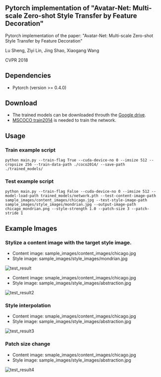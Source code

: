 Pytorch implementation of "Avatar-Net: Multi-scale Zero-shot Style Transfer by Feature Decoration"
---

Pytorch implementation of the paper:
"Avatar-Net: Multi-scale Zero-shot Style Transfer by Feature Decoration"

Lu Sheng, Ziyi Lin, Jing Shao, Xiaogang Wang

CVPR 2018

Dependencies
--
* Pytorch (version >= 0.4.0)

Download
--
* The trained models can be downloaded throuth the [Google drive](https://drive.google.com/drive/folders/1JDgn5oO11AWnbpUxpyrdPe_pYwgfGhSu?usp=sharing).
* [MSCOCO train2014](http://cocodataset.org/#download) is needed to train the network.

Usage
--

### Train example script

```
python main.py --train-flag True --cuda-device-no 0 --imsize 512 --cropsize 256 --train-data-path ./coco2014/ --save-path ./trained_models/
```

### Test example script

```
python main.py --train-flag False --cuda-device-no 0 --imsize 512 --model-load-path trained_models/network.pth --test-content-image-path sample_images/content_images/chicago.jpg --test-style-image-path sample_images/style_images/mondrian.jpg --output-image-path chicago_mondrian.png --style-strength 1.0 --patch-size 3 --patch-stride 1
```

Example Images
--

### Stylize a content image with the target style image.

* Content image: sample_images/content_images/chicago.jpg
* Style image: sample_images/style_images/mondrian.jpg

![test_result](https://github.com/tyui592/Avatar-Net_Pytorch/blob/master/sample_images/test_results/chicago_mondrian.png)

* Content image: smaple_images/content_images/chicago.jpg
* Style image: sample_images/style_images/abstraction.jpg

![test_result2](https://github.com/tyui592/Avatar-Net_Pytorch/blob/master/sample_images/test_results/chicago_abstraction.png)

### Style interpolation

* Content image: smaple_images/content_images/chicago.jpg
* Style image: sample_images/style_images/abstraction.jpg

![test_result3](https://github.com/tyui592/Avatar-Net_Pytorch/blob/master/sample_images/test_results/chicago_abstraction_style-interpolation.png)

### Patch size change

* Content image: smaple_images/content_images/chicago.jpg
* Style image: sample_images/style_images/abstraction.jpg

![test_result4](https://github.com/tyui592/Avatar-Net_Pytorch/blob/master/sample_images/test_results/chicago_abstraction_patch-size.png)
